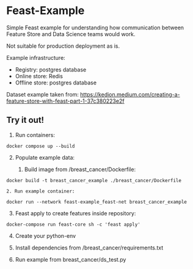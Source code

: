 # Feast-Example
Simple Feast example for understanding how communication between Feature Store and Data Science teams would work.

Not suitable for production deployment as is.

Example infrastructure:
- Registry: postgres database
- Online store: Redis
- Offline store: postgres database

Dataset example taken from:
https://kedion.medium.com/creating-a-feature-store-with-feast-part-1-37c380223e2f

## Try it out!
1. Run containers:

`docker compose up --build`

2. Populate example data:

    1. Build image from /breast_cancer/Dockerfile:

`docker build -t breast_cancer_example ./breast_cancer/Dockerfile`

    2. Run example container:

`docker run --network feast-example_feast-net breast_cancer_example`

3. Feast apply to create features inside repository:

`docker-compose run feast-core sh -c 'feast apply'`

4. Create your python-env

5. Install dependencies from /breast_cancer/requirements.txt

6. Run example from breast_cancer/ds_test.py
